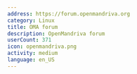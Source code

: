 ```yaml
---
address: https://forum.openmandriva.org
category: Linux
title: OMA forum
description: OpenMandriva forum
userCount: 371
icon: openmandriva.png
activity: medium
language: en_US
---
```

